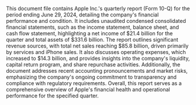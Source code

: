 This document file contains Apple Inc.'s quarterly report (Form 10-Q) for the period ending June 29, 2024, detailing the company's financial performance and condition. It includes unaudited condensed consolidated financial statements, such as the income statement, balance sheet, and cash flow statement, highlighting a net income of $21.4 billion for the quarter and total assets of $331.6 billion. The report outlines significant revenue sources, with total net sales reaching $85.8 billion, driven primarily by services and iPhone sales. It also discusses operating expenses, which increased to $14.3 billion, and provides insights into the company's liquidity, capital return program, and share repurchase activities. Additionally, the document addresses recent accounting pronouncements and market risks, emphasizing the company's ongoing commitment to transparency and compliance with regulatory requirements. Overall, this report serves as a comprehensive overview of Apple's financial health and operational performance for the specified quarter.